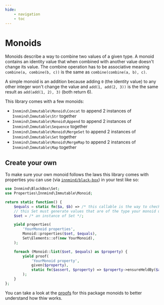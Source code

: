 ```yaml
---
hide:
    - navigation
    - toc
---
```


# Monoids

Monoids describe a way to combine two values of a given type. A monoid contains an identity value that when combined with another value doesn't change its value. The combine operation has to be associative meaning `combine(a, combine(b, c))` is the same as `combine(combine(a, b), c)`.

A simple monoid is an addition because adding `0` (the identity value) to any other integer won't change the value and `add(1, add(2, 3))` is the the same result as `add(add(1, 2), 3)` (both return 6).

This library comes with a few monoids:

- `Innmind\Immutable\Monoid\Concat` to append 2 instances of `Innmind\Immutable\Str` together
- `Innmind\Immutable\Monoid\Append` to append 2 instances of `Innmind\Immutable\Sequence` together
- `Innmind\Immutable\Monoid\MergeSet` to append 2 instances of `Innmind\Immutable\Set` together
- `Innmind\Immutable\Monoid\MergeMap` to append 2 instances of `Innmind\Immutable\Map` together

## Create your own

To make sure your own monoid follows the laws this library comes with properties you can use (via [`innmind/black-box`](https://github.com/Innmind/BlackBox/)) in your test like so:

```php
use Innmind\BlackBox\Set;
use Properties\Innmind\Immutable\Monoid;

return static function() {
    $equals = static fn($a, $b) => /* this callable is the way to check that 2 values are equal */;
    // this Set must generate values that are of the type your monoid understands
    $set = /* an instance of Set */;

    yield properties(
        'YourMonoid properties',
        Monoid::properties($set, $equals),
        Set\Elements::of(new YourMonoid),
    );

    foreach (Monoid::list($set, $equals) as $property) {
        yield proof(
            'YourMonoid property',
            given($property),
            static fn($assert, $property) => $property->ensureHeldBy($assert, new YourMonoid),
        );
    }
};
```

You can take a look at the [proofs](https://github.com/Innmind/Immutable/tree/master/proofs/monoid) for this package monoids to better understand how thiw works.
